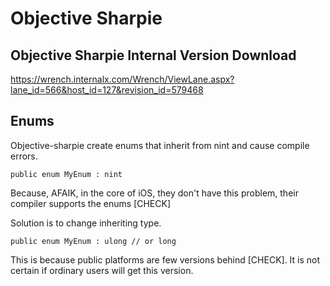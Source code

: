 # Objective Sharpie

## Objective Sharpie Internal Version Download

https://wrench.internalx.com/Wrench/ViewLane.aspx?lane_id=566&host_id=127&revision_id=579468

## Enums

Objective-sharpie create enums that inherit from nint and cause compile errors.

	public enum MyEnum : nint
	
Because, AFAIK, in the core of iOS, they don't have this problem, their compiler 
supports the enums [CHECK]

Solution is to change inheriting type.

	public enum MyEnum : ulong // or long

This is because public platforms are few versions behind [CHECK].
It is not certain if ordinary users will get this version.


